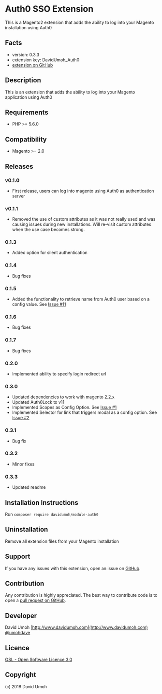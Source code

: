 Auth0 SSO Extension
===================
This is a Magento2 extension that adds the ability to log into your Magento installation using Auth0

Facts
-----
- version: 0.3.3
- extension key: DavidUmoh_Auth0
- [extension on GitHub](https://github.com/phronesis/Auth0)


Description
-----------
This is an extension that adds the ability to log into your Magento application using Auth0

Requirements
------------
- PHP >= 5.6.0


Compatibility
-------------
- Magento >= 2.0

## Releases

### v0.1.0
 - First release, users can log into magento using Auth0 as authentication server
### v0.1.1
  - Removed the use of custom attributes as it was not really used and was causing issues during new installations. Will re-visit custom attributes when the use case becomes strong.
### 0.1.3
 - Added option for silent authentication

### 0.1.4
 - Bug fixes
### 0.1.5
 - Added the functionality to retrieve name from Auth0 user based on a config value. See [Issue #11](https://github.com/phronesis/Auth0/issues/11)
### 0.1.6
 - Bug fixes
### 0.1.7
 - Bug fixes

### 0.2.0
 - Implemented ability to specify login redirect url

### 0.3.0
 - Updated dependencies to work with magento 2.2.x 
 - Updated Auth0Lock to v11
 - Implemented Scopes as Config Option. See [Issue #1](https://github.com/phronesis/Auth0/issues/1)
 - Implemented Selector for link that triggers modal as a config option. See [Issue #2](https://github.com/phronesis/Auth0/issues/2)

### 0.3.1
 - Bug fix

### 0.3.2
 - Minor fixes

### 0.3.3
 - Updated readme

Installation Instructions
-------------------------

Run `composer require davidumoh/module-auth0`

Uninstallation
--------------
Remove all extension files from your Magento installation


Support
-------
If you have any issues with this extension, open an issue on [GitHub](https://github.com/phronesis/Auth0/issues).

Contribution
------------
Any contribution is highly appreciated. The best way to contribute code is to open a [pull request on GitHub](https://help.github.com/articles/using-pull-requests).

Developer
---------
David Umoh
[http://www.davidumoh.com](http://www.davidumoh.com)
[@umohdave](https://twitter.com/@umohdave)

Licence
-------
[OSL - Open Software Licence 3.0](http://opensource.org/licenses/osl-3.0.php)

Copyright
---------
(c) 2018 David Umoh
